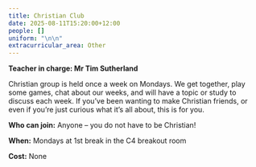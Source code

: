 ```yaml
---
title: Christian Club
date: 2025-08-11T15:20:00+12:00
people: []
uniform: "\n\n"
extracurricular_area: Other
---
```

**Teacher in charge: Mr Tim Sutherland**

Christian group is held once a week on Mondays. We get together, play some games, chat about our weeks, and will have a topic or study to discuss each week. If you’ve been wanting to make Christian friends, or even if you’re just curious what it’s all about, this is for you.

**Who can join:** Anyone – you do not have to be Christian!

**When:** Mondays at 1st break in the C4 breakout room

**Cost:** None
